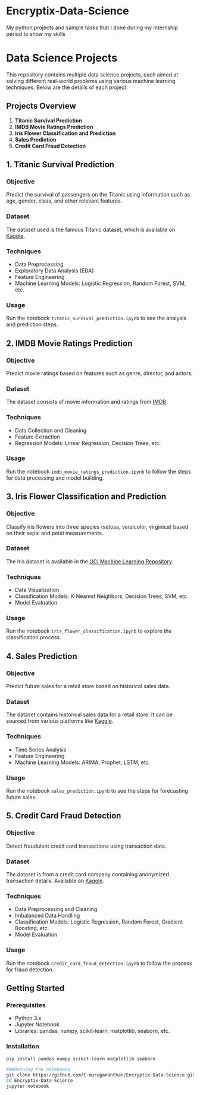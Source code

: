 # Encryptix-Data-Science
My python projects and sample tasks that I done during my internship period to show my skills 

# Data Science Projects

This repository contains multiple data science projects, each aimed at solving different real-world problems using various machine learning techniques. Below are the details of each project:

## Projects Overview

1. **Titanic Survival Prediction**
2. **IMDB Movie Ratings Prediction**
3. **Iris Flower Classification and Prediction**
4. **Sales Prediction**
5. **Credit Card Fraud Detection**

## 1. Titanic Survival Prediction

### Objective
Predict the survival of passengers on the Titanic using information such as age, gender, class, and other relevant features.

### Dataset
The dataset used is the famous Titanic dataset, which is available on [Kaggle](https://www.kaggle.com/c/titanic/data).

### Techniques
- Data Preprocessing
- Exploratory Data Analysis (EDA)
- Feature Engineering
- Machine Learning Models: Logistic Regression, Random Forest, SVM, etc.

### Usage
Run the notebook `titanic_survival_prediction.ipynb` to see the analysis and prediction steps.

## 2. IMDB Movie Ratings Prediction

### Objective
Predict movie ratings based on features such as genre, director, and actors.

### Dataset
The dataset consists of movie information and ratings from [IMDB](https://www.imdb.com/interfaces/).

### Techniques
- Data Collection and Cleaning
- Feature Extraction
- Regression Models: Linear Regression, Decision Trees, etc.

### Usage
Run the notebook `imdb_movie_ratings_prediction.ipynb` to follow the steps for data processing and model building.

## 3. Iris Flower Classification and Prediction

### Objective
Classify iris flowers into three species (setosa, versicolor, virginica) based on their sepal and petal measurements.

### Dataset
The Iris dataset is available in the [UCI Machine Learning Repository](https://archive.ics.uci.edu/ml/datasets/iris).

### Techniques
- Data Visualization
- Classification Models: K-Nearest Neighbors, Decision Trees, SVM, etc.
- Model Evaluation

### Usage
Run the notebook `iris_flower_classification.ipynb` to explore the classification process.

## 4. Sales Prediction

### Objective
Predict future sales for a retail store based on historical sales data.

### Dataset
The dataset contains historical sales data for a retail store. It can be sourced from various platforms like [Kaggle](https://www.kaggle.com/).

### Techniques
- Time Series Analysis
- Feature Engineering
- Machine Learning Models: ARIMA, Prophet, LSTM, etc.

### Usage
Run the notebook `sales_prediction.ipynb` to see the steps for forecasting future sales.

## 5. Credit Card Fraud Detection

### Objective
Detect fraudulent credit card transactions using transaction data.

### Dataset
The dataset is from a credit card company containing anonymized transaction details. Available on [Kaggle](https://www.kaggle.com/mlg-ulb/creditcardfraud).

### Techniques
- Data Preprocessing and Cleaning
- Imbalanced Data Handling
- Classification Models: Logistic Regression, Random Forest, Gradient Boosting, etc.
- Model Evaluation

### Usage
Run the notebook `credit_card_fraud_detection.ipynb` to follow the process for fraud detection.

## Getting Started

### Prerequisites
- Python 3.x
- Jupyter Notebook
- Libraries: pandas, numpy, scikit-learn, matplotlib, seaborn, etc.

### Installation
```bash
pip install pandas numpy scikit-learn matplotlib seaborn

###Running the notebooks  
git clone https://github.com/C-murugananthan/Encryptix-Data-Science.git
cd Encryptix-Data-Science
jupyter notebook




